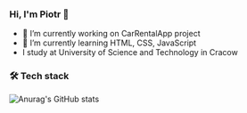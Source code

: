 ### Hi, I'm Piotr  👋

- 🔭 I’m currently working on CarRentalApp project
- 🌱 I’m currently learning HTML, CSS, JavaScript
- I study at University of Science and Technology in Cracow

### 🛠  Tech stack

![Anurag's GitHub stats](https://github-readme-stats.vercel.app/api?username=ppiotrekp&show_icons=true&theme=radical)
